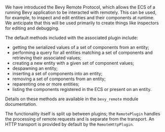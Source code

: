 We have introduced the Bevy Remote Protocol, which allows the ECS of a running
Bevy application to be interacted with remotely. This can be used, for example,
to inspect and edit entities and their components at runtime. We anticipate 
that this will be used primarily to create things like inspectors for editing
and debugging.

The default methods included with the associated plugin include:
- getting the serialized values of a set of components from an entity;
- performing a query for all entities matching a set of components and retrieving
  their associated values;
- creating a new entity with a given set of component values;
- despawning an entity;
- inserting a set of components into an entity;
- removing a set of components from an entity;
- reparenting one or more entities;
- listing the components registered in the ECS or present on an entity.

Details on these methods are available in the `bevy_remote` module documentation.

The functionality itself is split up between plugins; the `RemotePlugin` handles 
the processing of remote requests and is separate from the transport.  An HTTP 
transport is provided by default by the `RemoteHttpPlugin`.
